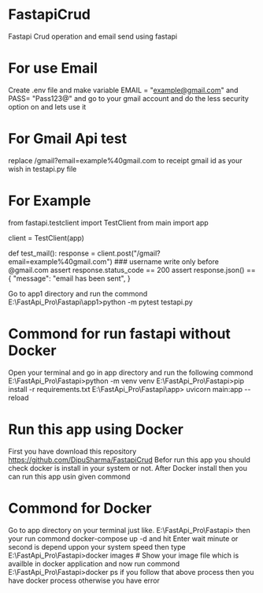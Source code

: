 # FastapiCrud
Fastapi Crud operation and email send using fastapi
# For use Email
Create .env file and make variable EMAIL = "example@gmail.com" and PASS= "Pass123@" and
go to your gmail account and do the less security option on and lets use it 

# For Gmail Api test
replace /gmail?email=example%40gmail.com to receipt gmail id as your wish in testapi.py file
# For Example 
from fastapi.testclient import TestClient
from main import app

client = TestClient(app)


def test_mail():
    response = client.post("/gmail?email=example%40gmail.com")  ### username write only before @gmail.com
    assert response.status_code == 200
    assert response.json() == {
        "message": "email has been sent",
    }
    
    
Go to app1 directory and run the commond 
E:\FastApi_Pro\Fastapi\app1>python -m pytest testapi.py

# Commond for run fastapi without Docker
Open your terminal and go in app directory and run the following commond
E:\FastApi_Pro\Fastapi>python -m venv venv
E:\FastApi_Pro\Fastapi>pip install -r requirements.txt
E:\FastApi_Pro\Fastapi\app> uvicorn main:app --reload

# Run this app using Docker
First you have download this repository  https://github.com/DipuSharma/FastapiCrud
Befor run this app you should check docker is install in your system or not.
After Docker install then you can run this app usin given commond

# Commond for Docker
Go to app directory on your terminal just like.
E:\FastApi_Pro\Fastapi>
then your run commond docker-compose up -d  and hit Enter
wait minute or second is depend uppon your system speed 
then type 
E:\FastApi_Pro\Fastapi>docker images  # Show your image file which is availble in docker application 
and now run commond 
E:\FastApi_Pro\Fastapi>docker ps
if you follow that above process then you have docker process otherwise you have error
